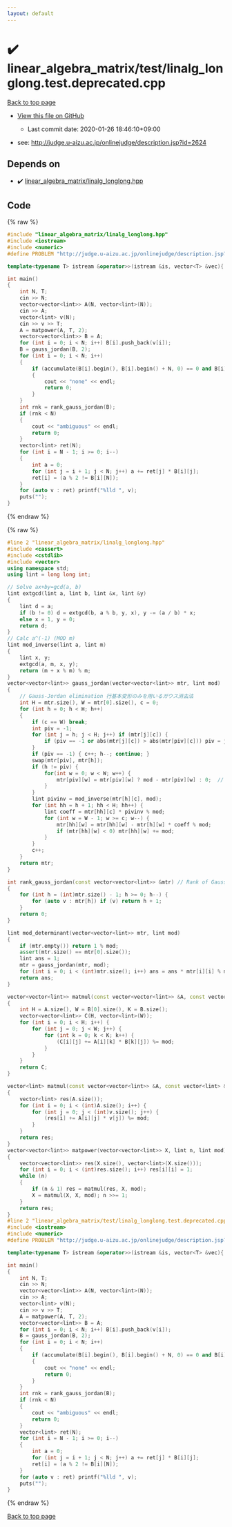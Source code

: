 ```yaml
---
layout: default
---
```


<!-- mathjax config similar to math.stackexchange -->
<script type="text/javascript" async
  src="https://cdnjs.cloudflare.com/ajax/libs/mathjax/2.7.5/MathJax.js?config=TeX-MML-AM_CHTML">
</script>
<script type="text/x-mathjax-config">
  MathJax.Hub.Config({
    TeX: { equationNumbers: { autoNumber: "AMS" }},
    tex2jax: {
      inlineMath: [ ['$','$'] ],
      processEscapes: true
    },
    "HTML-CSS": { matchFontHeight: false },
    displayAlign: "left",
    displayIndent: "2em"
  });
</script>

<script type="text/javascript" src="https://cdnjs.cloudflare.com/ajax/libs/jquery/3.4.1/jquery.min.js"></script>
<script src="https://cdn.jsdelivr.net/npm/jquery-balloon-js@1.1.2/jquery.balloon.min.js" integrity="sha256-ZEYs9VrgAeNuPvs15E39OsyOJaIkXEEt10fzxJ20+2I=" crossorigin="anonymous"></script>
<script type="text/javascript" src="../../../assets/js/copy-button.js"></script>
<link rel="stylesheet" href="../../../assets/css/copy-button.css" />


# :heavy_check_mark: linear_algebra_matrix/test/linalg_longlong.test.deprecated.cpp

<a href="../../../index.html">Back to top page</a>

* <a href="{{ site.github.repository_url }}/blob/master/linear_algebra_matrix/test/linalg_longlong.test.deprecated.cpp">View this file on GitHub</a>
    - Last commit date: 2020-01-26 18:46:10+09:00


* see: <a href="http://judge.u-aizu.ac.jp/onlinejudge/description.jsp?id=2624">http://judge.u-aizu.ac.jp/onlinejudge/description.jsp?id=2624</a>


## Depends on

* :heavy_check_mark: <a href="../../../library/linear_algebra_matrix/linalg_longlong.hpp.html">linear_algebra_matrix/linalg_longlong.hpp</a>


## Code

<a id="unbundled"></a>
{% raw %}
```cpp
#include "linear_algebra_matrix/linalg_longlong.hpp"
#include <iostream>
#include <numeric>
#define PROBLEM "http://judge.u-aizu.ac.jp/onlinejudge/description.jsp?id=2624"

template<typename T> istream &operator>>(istream &is, vector<T> &vec){ for (auto &v : vec) is >> v; return is; }

int main()
{
    int N, T;
    cin >> N;
    vector<vector<lint>> A(N, vector<lint>(N));
    cin >> A;
    vector<lint> v(N);
    cin >> v >> T;
    A = matpower(A, T, 2);
    vector<vector<lint>> B = A;
    for (int i = 0; i < N; i++) B[i].push_back(v[i]);
    B = gauss_jordan(B, 2);
    for (int i = 0; i < N; i++)
    {
        if (accumulate(B[i].begin(), B[i].begin() + N, 0) == 0 and B[i][N])
        {
            cout << "none" << endl;
            return 0;
        }
    }
    int rnk = rank_gauss_jordan(B);
    if (rnk < N)
    {
        cout << "ambiguous" << endl;
        return 0;
    }
    vector<lint> ret(N);
    for (int i = N - 1; i >= 0; i--)
    {
        int a = 0;
        for (int j = i + 1; j < N; j++) a += ret[j] * B[i][j];
        ret[i] = (a % 2 != B[i][N]);
    }
    for (auto v : ret) printf("%lld ", v);
    puts("");
}

```
{% endraw %}

<a id="bundled"></a>
{% raw %}
```cpp
#line 2 "linear_algebra_matrix/linalg_longlong.hpp"
#include <cassert>
#include <cstdlib>
#include <vector>
using namespace std;
using lint = long long int;

// Solve ax+by=gcd(a, b)
lint extgcd(lint a, lint b, lint &x, lint &y)
{
    lint d = a;
    if (b != 0) d = extgcd(b, a % b, y, x), y -= (a / b) * x;
    else x = 1, y = 0;
    return d;
}
// Calc a^(-1) (MOD m)
lint mod_inverse(lint a, lint m)
{
    lint x, y;
    extgcd(a, m, x, y);
    return (m + x % m) % m;
}
vector<vector<lint>> gauss_jordan(vector<vector<lint>> mtr, lint mod)
{
    // Gauss-Jordan elimination 行基本変形のみを用いるガウス消去法
    int H = mtr.size(), W = mtr[0].size(), c = 0;
    for (int h = 0; h < H; h++)
    {
        if (c == W) break;
        int piv = -1;
        for (int j = h; j < H; j++) if (mtr[j][c]) {
            if (piv == -1 or abs(mtr[j][c]) > abs(mtr[piv][c])) piv = j;
        }
        if (piv == -1) { c++; h--; continue; }
        swap(mtr[piv], mtr[h]);
        if (h != piv) {
            for(int w = 0; w < W; w++) {
                mtr[piv][w] = mtr[piv][w] ? mod - mtr[piv][w] : 0;  // To preserve sign of determinant
            }
        }
        lint pivinv = mod_inverse(mtr[h][c], mod);
        for (int hh = h + 1; hh < H; hh++) {
            lint coeff = mtr[hh][c] * pivinv % mod;
            for (int w = W - 1; w >= c; w--) {
                mtr[hh][w] = mtr[hh][w] - mtr[h][w] * coeff % mod;
                if (mtr[hh][w] < 0) mtr[hh][w] += mod;
            }
        }
        c++;
    }
    return mtr;
}

int rank_gauss_jordan(const vector<vector<lint>> &mtr) // Rank of Gauss-Jordan eliminated matrix
{
    for (int h = (int)mtr.size() - 1; h >= 0; h--) {
        for (auto v : mtr[h]) if (v) return h + 1;
    }
    return 0;
}

lint mod_determinant(vector<vector<lint>> mtr, lint mod)
{
    if (mtr.empty()) return 1 % mod;
    assert(mtr.size() == mtr[0].size());
    lint ans = 1;
    mtr = gauss_jordan(mtr, mod);
    for (int i = 0; i < (int)mtr.size(); i++) ans = ans * mtr[i][i] % mod;
    return ans;
}

vector<vector<lint>> matmul(const vector<vector<lint>> &A, const vector<vector<lint>> &B, lint mod)
{
    int H = A.size(), W = B[0].size(), K = B.size();
    vector<vector<lint>> C(H, vector<lint>(W));
    for (int i = 0; i < H; i++) {
        for (int j = 0; j < W; j++) {
            for (int k = 0; k < K; k++) {
                (C[i][j] += A[i][k] * B[k][j]) %= mod;
            }
        }
    }
    return C;
}

vector<lint> matmul(const vector<vector<lint>> &A, const vector<lint> &v, lint mod)
{
    vector<lint> res(A.size());
    for (int i = 0; i < (int)A.size(); i++) {
        for (int j = 0; j < (int)v.size(); j++) {
            (res[i] += A[i][j] * v[j]) %= mod;
        }
    }
    return res;
}
vector<vector<lint>> matpower(vector<vector<lint>> X, lint n, lint mod)
{
    vector<vector<lint>> res(X.size(), vector<lint>(X.size()));
    for (int i = 0; i < (int)res.size(); i++) res[i][i] = 1;
    while (n)
    {
        if (n & 1) res = matmul(res, X, mod);
        X = matmul(X, X, mod); n >>= 1;
    }
    return res;
}
#line 2 "linear_algebra_matrix/test/linalg_longlong.test.deprecated.cpp"
#include <iostream>
#include <numeric>
#define PROBLEM "http://judge.u-aizu.ac.jp/onlinejudge/description.jsp?id=2624"

template<typename T> istream &operator>>(istream &is, vector<T> &vec){ for (auto &v : vec) is >> v; return is; }

int main()
{
    int N, T;
    cin >> N;
    vector<vector<lint>> A(N, vector<lint>(N));
    cin >> A;
    vector<lint> v(N);
    cin >> v >> T;
    A = matpower(A, T, 2);
    vector<vector<lint>> B = A;
    for (int i = 0; i < N; i++) B[i].push_back(v[i]);
    B = gauss_jordan(B, 2);
    for (int i = 0; i < N; i++)
    {
        if (accumulate(B[i].begin(), B[i].begin() + N, 0) == 0 and B[i][N])
        {
            cout << "none" << endl;
            return 0;
        }
    }
    int rnk = rank_gauss_jordan(B);
    if (rnk < N)
    {
        cout << "ambiguous" << endl;
        return 0;
    }
    vector<lint> ret(N);
    for (int i = N - 1; i >= 0; i--)
    {
        int a = 0;
        for (int j = i + 1; j < N; j++) a += ret[j] * B[i][j];
        ret[i] = (a % 2 != B[i][N]);
    }
    for (auto v : ret) printf("%lld ", v);
    puts("");
}

```
{% endraw %}

<a href="../../../index.html">Back to top page</a>

